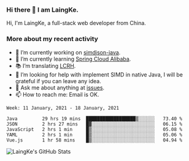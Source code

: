 ### Hi there 👋 I am LaingKe.

Hi, I'm LaingKe, a full-stack web developer from China.

### More about my recent activity

- 🔭 I’m currently working on [simdjson-java](https://github.com/laingke/simdjson-java).
- 🌱 I’m currently learning [Spring Cloud Alibaba](https://github.com/alibaba/spring-cloud-alibaba).
- :books: I’m translating [LCRH](https://github.com/LCTT/LCRH).
- 🤔 I’m looking for help with implement SIMD in native Java, I will be grateful if you can leave any idea.
- 💬 Ask me about anything at [issues](https://github.com/laingke/laingke/issues).
- 📫 How to reach me: Email is OK.

<!--START_SECTION:waka-->
```text
Week: 11 January, 2021 - 18 January, 2021

Java         29 hrs 19 mins  ██████████████████▒░░░░░░   73.40 % 
JSON         2 hrs 27 mins   █▓░░░░░░░░░░░░░░░░░░░░░░░   06.15 % 
JavaScript   2 hrs 1 min     █▒░░░░░░░░░░░░░░░░░░░░░░░   05.08 % 
YAML         2 hrs 1 min     █▒░░░░░░░░░░░░░░░░░░░░░░░   05.06 % 
Vue.js       1 hr 58 mins    █▒░░░░░░░░░░░░░░░░░░░░░░░   04.94 % 
```
<!--END_SECTION:waka-->

![LaingKe's GitHub Stats](https://github-readme-stats.vercel.app/api?username=laingke&show_icons=true&theme=nightowl&count_private=true)
